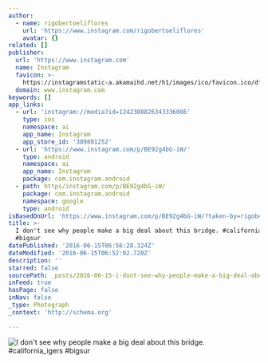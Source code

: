```yaml
---
author:
  - name: rigobertoeliflores
    url: 'https://www.instagram.com/rigobertoeliflores'
    avatar: {}
related: []
publisher:
  url: 'https://www.instagram.com'
  name: Instagram
  favicon: >-
    https://instagramstatic-a.akamaihd.net/h1/images/ico/favicon.ico/dfa85bb1fd63.ico
  domain: www.instagram.com
keywords: []
app_links:
  - url: 'instagram://media?id=1242388826343336086'
    type: ios
    namespace: ai
    app_name: Instagram
    app_store_id: '389801252'
  - url: 'https://www.instagram.com/p/BE92g4bG-iW/'
    type: android
    namespace: ai
    app_name: Instagram
    package: com.instagram.android
  - path: https/instagram.com/p/BE92g4bG-iW/
    package: com.instagram.android
    namespace: google
    type: android
isBasedOnUrl: 'https://www.instagram.com/p/BE92g4bG-iW/?taken-by=rigobertoeliflores'
title: >-
  I don't see why people make a big deal about this bridge. #california_igers
  #bigsur
datePublished: '2016-06-15T06:56:28.324Z'
dateModified: '2016-06-15T06:52:02.720Z'
description: ''
starred: false
sourcePath: _posts/2016-06-15-i-dont-see-why-people-make-a-big-deal-about-this-bridge-c.md
inFeed: true
hasPage: false
inNav: false
_type: Photograph
_context: 'http://schema.org'

---
```

![I don't see why people make a big deal about this bridge. #california_igers #bigsur](https://scontent.cdninstagram.com/t51.2885-15/s640x640/sh0.08/e35/13102320_1700822846857433_1090155649_n.jpg?ig_cache_key=MTI0MjM4ODgyNjM0MzMzNjA4Ng%3D%3D.2)